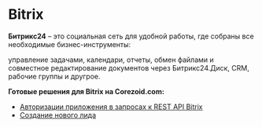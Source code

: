 # Bitrix

**Битрикс24** – это социальная сеть для удобной работы, где собраны все необходимые бизнес-инструменты:

управление задачами, календари, отчеты, обмен файлами и совместное редактирование документов через Битрикс24.Диск, CRM, рабочие группы и другрое.


**Готовые решения для Bitrix на Corezoid.com:**
* [Авторизации приложения в запросах к REST API Bitrix](autorizatoin.md)
* [Создание нового лида](new_lead.md)





